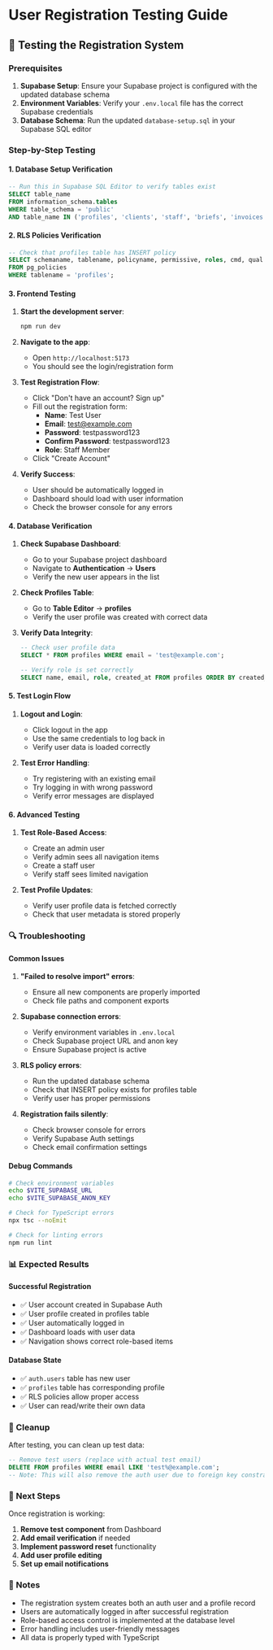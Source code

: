 # User Registration Testing Guide

## 🧪 Testing the Registration System

### Prerequisites
1. **Supabase Setup**: Ensure your Supabase project is configured with the updated database schema
2. **Environment Variables**: Verify your `.env.local` file has the correct Supabase credentials
3. **Database Schema**: Run the updated `database-setup.sql` in your Supabase SQL editor

### Step-by-Step Testing

#### 1. **Database Setup Verification**
```sql
-- Run this in Supabase SQL Editor to verify tables exist
SELECT table_name 
FROM information_schema.tables 
WHERE table_schema = 'public' 
AND table_name IN ('profiles', 'clients', 'staff', 'briefs', 'invoices', 'notifications');
```

#### 2. **RLS Policies Verification**
```sql
-- Check that profiles table has INSERT policy
SELECT schemaname, tablename, policyname, permissive, roles, cmd, qual 
FROM pg_policies 
WHERE tablename = 'profiles';
```

#### 3. **Frontend Testing**

1. **Start the development server**:
   ```bash
   npm run dev
   ```

2. **Navigate to the app**:
   - Open `http://localhost:5173`
   - You should see the login/registration form

3. **Test Registration Flow**:
   - Click "Don't have an account? Sign up"
   - Fill out the registration form:
     - **Name**: Test User
     - **Email**: test@example.com
     - **Password**: testpassword123
     - **Confirm Password**: testpassword123
     - **Role**: Staff Member
   - Click "Create Account"

4. **Verify Success**:
   - User should be automatically logged in
   - Dashboard should load with user information
   - Check the browser console for any errors

#### 4. **Database Verification**

1. **Check Supabase Dashboard**:
   - Go to your Supabase project dashboard
   - Navigate to **Authentication** → **Users**
   - Verify the new user appears in the list

2. **Check Profiles Table**:
   - Go to **Table Editor** → **profiles**
   - Verify the user profile was created with correct data

3. **Verify Data Integrity**:
   ```sql
   -- Check user profile data
   SELECT * FROM profiles WHERE email = 'test@example.com';
   
   -- Verify role is set correctly
   SELECT name, email, role, created_at FROM profiles ORDER BY created_at DESC LIMIT 5;
   ```

#### 5. **Test Login Flow**

1. **Logout and Login**:
   - Click logout in the app
   - Use the same credentials to log back in
   - Verify user data is loaded correctly

2. **Test Error Handling**:
   - Try registering with an existing email
   - Try logging in with wrong password
   - Verify error messages are displayed

#### 6. **Advanced Testing**

1. **Test Role-Based Access**:
   - Create an admin user
   - Verify admin sees all navigation items
   - Create a staff user
   - Verify staff sees limited navigation

2. **Test Profile Updates**:
   - Verify user profile data is fetched correctly
   - Check that user metadata is stored properly

### 🔍 Troubleshooting

#### Common Issues

1. **"Failed to resolve import" errors**:
   - Ensure all new components are properly imported
   - Check file paths and component exports

2. **Supabase connection errors**:
   - Verify environment variables in `.env.local`
   - Check Supabase project URL and anon key
   - Ensure Supabase project is active

3. **RLS policy errors**:
   - Run the updated database schema
   - Check that INSERT policy exists for profiles table
   - Verify user has proper permissions

4. **Registration fails silently**:
   - Check browser console for errors
   - Verify Supabase Auth settings
   - Check email confirmation settings

#### Debug Commands

```bash
# Check environment variables
echo $VITE_SUPABASE_URL
echo $VITE_SUPABASE_ANON_KEY

# Check for TypeScript errors
npx tsc --noEmit

# Check for linting errors
npm run lint
```

### 📊 Expected Results

#### Successful Registration
- ✅ User account created in Supabase Auth
- ✅ User profile created in profiles table
- ✅ User automatically logged in
- ✅ Dashboard loads with user data
- ✅ Navigation shows correct role-based items

#### Database State
- ✅ `auth.users` table has new user
- ✅ `profiles` table has corresponding profile
- ✅ RLS policies allow proper access
- ✅ User can read/write their own data

### 🧹 Cleanup

After testing, you can clean up test data:

```sql
-- Remove test users (replace with actual test email)
DELETE FROM profiles WHERE email LIKE 'test%@example.com';
-- Note: This will also remove the auth user due to foreign key constraint
```

### 🚀 Next Steps

Once registration is working:

1. **Remove test component** from Dashboard
2. **Add email verification** if needed
3. **Implement password reset** functionality
4. **Add user profile editing**
5. **Set up email notifications**

### 📝 Notes

- The registration system creates both an auth user and a profile record
- Users are automatically logged in after successful registration
- Role-based access control is implemented at the database level
- Error handling includes user-friendly messages
- All data is properly typed with TypeScript 